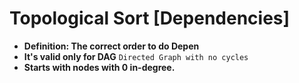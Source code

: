 # Topological Sort [Dependencies]

- **Definition: The correct order to do Depen**
- **It's valid only for DAG** `Directed Graph with no cycles`
- **Starts with nodes with 0 in-degree.**

